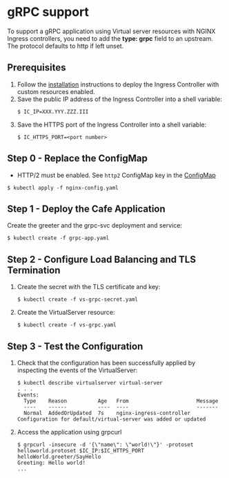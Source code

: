 # gRPC support

To support a gRPC application using Virtual server resources with NGINX Ingress controllers, you need to add the **type: grpc** field to an upstream.
The protocol defaults to http if left unset.

## Prerequisites

1. Follow the [installation](https://docs.nginx.com/nginx-ingress-controller/installation/installation-with-manifests/) instructions to deploy the Ingress Controller with custom resources enabled.
2. Save the public IP address of the Ingress Controller into a shell variable:
    ```
    $ IC_IP=XXX.YYY.ZZZ.III
    ```
3. Save the HTTPS port of the Ingress Controller into a shell variable:
    ```
    $ IC_HTTPS_PORT=<port number>
    ```

## Step 0 - Replace the ConfigMap

* HTTP/2 must be enabled. See `http2` ConfigMap key in the [ConfigMap](https://docs.nginx.com/nginx-ingress-controller/configuration/global-configuration/configmap-resource/#listeners)

```
$ kubectl apply -f nginx-config.yaml
```

## Step 1 - Deploy the Cafe Application

Create the greeter and the grpc-svc deployment and service:
```
$ kubectl create -f grpc-app.yaml
```

## Step 2 - Configure Load Balancing and TLS Termination

1. Create the secret with the TLS certificate and key:
    ```
    $ kubectl create -f vs-grpc-secret.yaml
    ```

2. Create the VirtualServer resource:
    ```
    $ kubectl create -f vs-grpc.yaml
    ```

## Step 3 - Test the Configuration

1. Check that the configuration has been successfully applied by inspecting the events of the VirtualServer:
    ```
    $ kubectl describe virtualserver virtual-server
    . . .
    Events:
      Type    Reason          Age   From                      Message
      ----    ------          ----  ----                      -------
      Normal  AddedOrUpdated  7s    nginx-ingress-controller  Configuration for default/virtual-server was added or updated
    ```
2. Access the application using grpcurl
    
    ```
    $ grpcurl -insecure -d '{\"name\": \"world!\"}' -protoset helloworld.protoset $IC_IP:$IC_HTTPS_PORT helloWorld.greeter/SayHello
    Greeting: Hello world!
    ...
    ```
